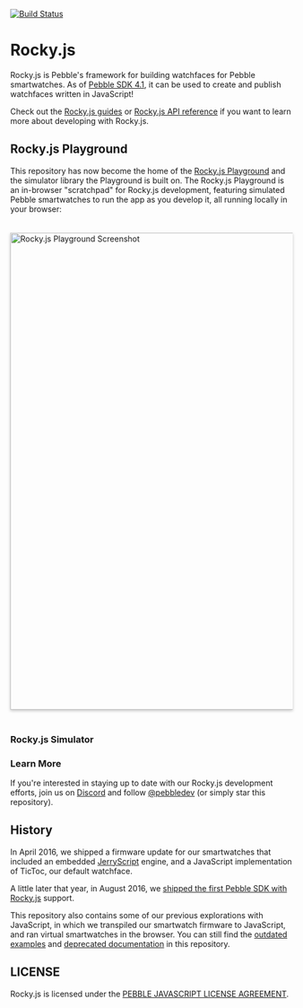 [![Build Status](https://travis-ci.org/pebble/rockyjs.svg?branch=master)](https://travis-ci.org/pebble/rockyjs)

# Rocky.js

Rocky.js is Pebble's framework for building watchfaces for Pebble smartwatches. As of [Pebble SDK 4.1](https://developer.pebble.com/blog/2016/08/15/introducing-rockyjs-watchfaces/), it can be used to create and publish watchfaces written in JavaScript!

Check out the [Rocky.js guides](https://developer.pebble.com/tutorials/js-watchface-tutorial/part1/) or [Rocky.js API reference](https://developer.pebble.com/docs/rockyjs/) if you want to learn more about developing with Rocky.js.

## Rocky.js Playground

This repository has now become the home of the [Rocky.js Playground](http://pebble.github.io/rockyjs/playground/) and the simulator library the Playground is built on. The Rocky.js Playground is an in-browser "scratchpad" for Rocky.js development, featuring simulated Pebble smartwatches to run the app as you develop it, all running locally in your browser:

[<img src="img/rockyjs-playground-screenshot.png" alt="Rocky.js Playground Screenshot" style="width: 850px; box-shadow: 0px 2px 5px 0px #C4C4C4; margin: 20px 0;"/>](http://pebble.github.io/rockyjs/playground/)

### Rocky.js Simulator



### Learn More

If you're interested in staying up to date with our Rocky.js development efforts, join us on [Discord](http://discord.gg/aRUAYFN) and follow [@pebbledev](https://twitter.com/pebbledev) (or simply star this repository).

## History

In April 2016, we shipped a firmware update for our smartwatches that included an embedded [JerryScript](https://github.com/pebble/jerryscript) engine, and a JavaScript implementation of TicToc, our default watchface.

A little later that year, in August 2016, we [shipped the first Pebble SDK with Rocky.js](https://developer.pebble.com/blog/2016/08/15/introducing-rockyjs-watchfaces/) support.

This repository also contains some of our previous explorations with JavaScript, in which we transpiled our smartwatch firmware to JavaScript, and ran virtual smartwatches in the browser. You can still find the [outdated examples](examples-legacy/) and [deprecated documentation](docs-legacy/) in this repository.


## LICENSE

Rocky.js is licensed under the [PEBBLE JAVASCRIPT LICENSE AGREEMENT](https://github.com/pebble/rockyjs/blob/master/LICENSE).

